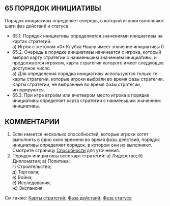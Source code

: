 65 ПОРЯДОК ИНИЦИАТИВЫ
---

Порядок инициативы определяет очередь, в которой игроки выполняют шаги фаз действий и статуса.
* 65.1. Порядок инициативы определяется значениями инициативы на картах стратегий.  
  а) Игрок с жетоном «0» Клубка Наалу имеет значение инициативы 0.
* 65.2. Очередь в порядке инициативы начинается с игрока, который выбрал карту стратегии с наименьшим значением инициативы, и продолжается игроком, карта стратегии которого имеет следующее доступное число.  
  а) Для определения порядка инициативы используются только те карты стратегии, которые игроки выбрали во время фазы стратегии. Карты стратегии, не выбранные во время фазы стратегии, игнорируются.
* 65.3. При игре втроём или вчетвером место игрока в порядке инициативы определяет карта стратегии с наименьшим значением инициативы.

КОММЕНТАРИИ
---
1) Если имеется несколько способностей, которые игроки хотят выполнить в одно окно времени во время фазы действий, порядок инициативы определяет порядок, в котором они их выполняют. Смотрите страницу [Способности](abilities.md) для уточнения.
2) Порядок инициативы всех карт стратегий:
  а) Лидерство;
  б) Дипломатия;
  в) Политика;  
  г) Строительство;  
  д) Торговля;  
  е) Война;  
  ё) Исследования;  
  ж) Экспансия.

См.также: [Карты стратегий](strategy_cards.md), [Фаза действий](action_phase.md), [Фаза статуса](status_phase.md)
